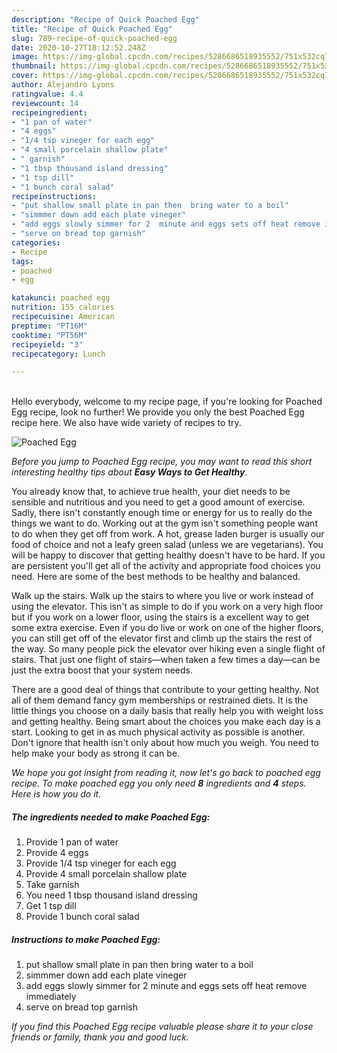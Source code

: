 ```yaml
---
description: "Recipe of Quick Poached Egg"
title: "Recipe of Quick Poached Egg"
slug: 789-recipe-of-quick-poached-egg
date: 2020-10-27T18:12:52.248Z
image: https://img-global.cpcdn.com/recipes/5286686518935552/751x532cq70/poached-egg-recipe-main-photo.jpg
thumbnail: https://img-global.cpcdn.com/recipes/5286686518935552/751x532cq70/poached-egg-recipe-main-photo.jpg
cover: https://img-global.cpcdn.com/recipes/5286686518935552/751x532cq70/poached-egg-recipe-main-photo.jpg
author: Alejandro Lyons
ratingvalue: 4.4
reviewcount: 14
recipeingredient:
- "1 pan of water"
- "4 eggs"
- "1/4 tsp vineger for each egg"
- "4 small porcelain shallow plate"
- " garnish"
- "1 tbsp thousand island dressing"
- "1 tsp dill"
- "1 bunch coral salad"
recipeinstructions:
- "put shallow small plate in pan then  bring water to a boil"
- "simmmer down add each plate vineger"
- "add eggs slowly simmer for 2  minute and eggs sets off heat remove immediately"
- "serve on bread top garnish"
categories:
- Recipe
tags:
- poached
- egg

katakunci: poached egg 
nutrition: 155 calories
recipecuisine: American
preptime: "PT16M"
cooktime: "PT56M"
recipeyield: "3"
recipecategory: Lunch

---
```

<br>
Hello everybody, welcome to my recipe page, if you're looking for Poached Egg recipe, look no further! We provide you only the best Poached Egg recipe here. We also have wide variety of recipes to try.
<br>


![Poached Egg](https://img-global.cpcdn.com/recipes/5286686518935552/751x532cq70/poached-egg-recipe-main-photo.jpg)

<i>Before you jump to Poached Egg recipe, you may want to read this short interesting healthy tips about <strong>Easy Ways to Get Healthy</strong>.</i>

You already know that, to achieve true health, your diet needs to be sensible and nutritious and you need to get a good amount of exercise. Sadly, there isn't constantly enough time or energy for us to really do the things we want to do. Working out at the gym isn't something people want to do when they get off from work. A hot, grease laden burger is usually our food of choice and not a leafy green salad (unless we are vegetarians). You will be happy to discover that getting healthy doesn't have to be hard. If you are persistent you'll get all of the activity and appropriate food choices you need. Here are some of the best methods to be healthy and balanced.

Walk up the stairs. Walk up the stairs to where you live or work instead of using the elevator. This isn't as simple to do if you work on a very high floor but if you work on a lower floor, using the stairs is a excellent way to get some extra exercise. Even if you do live or work on one of the higher floors, you can still get off of the elevator first and climb up the stairs the rest of the way. So many people pick the elevator over hiking even a single flight of stairs. That just one flight of stairs—when taken a few times a day—can be just the extra boost that your system needs. 

There are a good deal of things that contribute to your getting healthy. Not all of them demand fancy gym memberships or restrained diets. It is the little things you choose on a daily basis that really help you with weight loss and getting healthy. Being smart about the choices you make each day is a start. Looking to get in as much physical activity as possible is another. Don't ignore that health isn't only about how much you weigh. You need to help make your body as strong it can be. 


<i>We hope you got insight from reading it, now let's go back to poached egg recipe. To make poached egg you only need <strong>8</strong> ingredients and <strong>4</strong> steps. Here is how you do it.
</i>

##### The ingredients needed to make Poached Egg:

1. Provide 1 pan of water
1. Provide 4 eggs
1. Provide 1/4 tsp vineger for each egg
1. Provide 4 small porcelain shallow plate
1. Take  garnish
1. You need 1 tbsp thousand island dressing
1. Get 1 tsp dill
1. Provide 1 bunch coral salad


##### Instructions to make Poached Egg:

1. put shallow small plate in pan then  bring water to a boil
1. simmmer down add each plate vineger
1. add eggs slowly simmer for 2  minute and eggs sets off heat remove immediately
1. serve on bread top garnish


<i>If you find this Poached Egg recipe valuable please share it to your close friends or family, thank you and good luck.</i>
